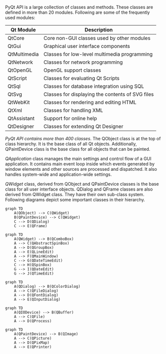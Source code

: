 PyQt API is a large collection of classes and methods. These classes are defined in more than
20 modules. Following are some of the frequently used modules:


| Qt Module | Description
|-----------|-------------
| QtCore | Core non-GUI classes used by other modules
| QtGui | Graphical user interface components
| QtMultimedia | Classes for low-level multimedia programming
| QtNetwork | Classes for network programming
| QtOpenGL | OpenGL support classes
| QtScript | Classes for evaluating Qt Scripts
| QtSql | Classes for database integration using SQL
| QtSvg | Classes for displaying the contents of SVG files
| QtWebKit | Classes for rendering and editing HTML
| QtXml | Classes for handling XML
| QtAssistant | Support for online help
| QtDesigner | Classes for extending Qt Designer

<em>PyQt API contains more than 400 classes</em>. The QObject class is at the top of class hierarchy. It
is the base class of all Qt objects. Additionally, QPaintDevice class is the base class for all
objects that can be painted.

<em>QApplication</em> class manages the main settings and control flow of a GUI application. It
contains main event loop inside which events generated by window elements and other
sources are processed and dispatched. It also handles system-wide and application-wide
settings.

<em>QWidget</em> class, derived from QObject and QPaintDevice classes is the base class for all user
interface objects. QDialog and QFrame classes are also derived from QWidget class. They
have their own sub-class system.
Following diagrams depict some important classes in their hierarchy.


```mermaid
graph TD
    A(QObject) --> C(QWidget)
    B(QPaintDevice) --> C(QWidget)
    C --> D(QDialog)
    C --> E(QFrame)
```


```mermaid
graph TD
    A(QWidget) --> B(QComboBox)
    A --> C(QAbstractSpinBox)
    A --> D(QGroupBox)
    A --> E(QLineEdit)
    A --> F(QMainWindow)
    C --> G(QDateTimeEdit)
    C --> H(QSpinBox)
    G --> I(QDateEdit)
    G --> J(QTimeEdit)
```



```mermaid
graph TD
    A(QDialog) --> B(QColorDialog)
    A --> C(QFileDialog)
    A --> D(QFontDialog)
    A --> E(QInputDialog)
```


```mermaid
graph TD
    A(QIODevice) --> B(QBuffer)
    A --> C(QFile)
    A --> D(QProcess)
```

```mermaid
graph TD
    A(QPaintDevice) --> B(QImage)
    A --> C(QPicture)
    A --> D(QPixMap)
    A --> E(QPrinter)
```